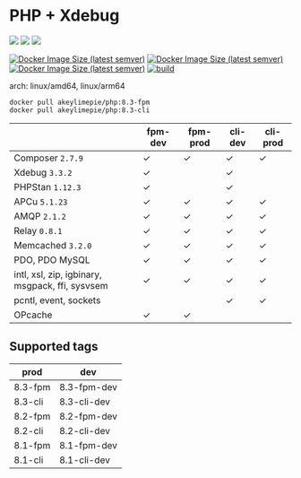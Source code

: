 # PHP + Xdebug

![](https://img.shields.io/badge/-8.3.11-informational) ![](https://img.shields.io/badge/-8.2.23-informational) ![](https://img.shields.io/badge/-8.1.29-informational) 

[![Docker Image Size (latest semver)](https://img.shields.io/docker/image-size/akeylimepie/php/8.3-fpm?label=prod)](https://hub.docker.com/r/akeylimepie/php)
[![Docker Image Size (latest semver)](https://img.shields.io/docker/image-size/akeylimepie/php/8.3-fpm-dev?label=dev)](https://hub.docker.com/r/akeylimepie/php)
[![Docker Image Size (latest semver)](https://img.shields.io/docker/pulls/akeylimepie/php)](https://hub.docker.com/r/akeylimepie/php)
[![build](https://github.com/akeylimepie/docker-php/actions/workflows/build.yml/badge.svg?event=push)](https://github.com/akeylimepie/docker-php/actions/workflows/build.yml)

arch: linux/amd64, linux/arm64

```
docker pull akeylimepie/php:8.3-fpm
docker pull akeylimepie/php:8.3-cli
```

|                                                 | fpm-dev | fpm-prod | cli-dev | cli-prod |
|-------------------------------------------------|---------|----------|---------|----------|
| Composer `2.7.9`                 | &check; | &check;  | &check; | &check;  |
| Xdebug `3.3.2`                     | &check; |          | &check; |          |
| PHPStan `1.12.3`                   | &check; |          | &check; |          |
| APCu `5.1.23`                         | &check; | &check;  | &check; | &check;  |
| AMQP `2.1.2`                         | &check; | &check;  | &check; | &check;  |
| Relay `0.8.1`                       | &check; | &check;  | &check; | &check;  |
| Memcached `3.2.0`               | &check; | &check;  | &check; | &check;  |
| PDO, PDO MySQL                                  | &check; | &check;  | &check; | &check;  |
| intl, xsl, zip, igbinary, msgpack, ffi, sysvsem | &check; | &check;  | &check; | &check;  |
| pcntl, event, sockets                           |         |          | &check; | &check;  |
| OPcache                                         | &check; | &check;  |         |          |

## Supported tags

| prod | dev |
| --- | --- |
| 8.3-fpm | 8.3-fpm-dev |
| 8.3-cli | 8.3-cli-dev |
| 8.2-fpm | 8.2-fpm-dev |
| 8.2-cli | 8.2-cli-dev |
| 8.1-fpm | 8.1-fpm-dev |
| 8.1-cli | 8.1-cli-dev |


